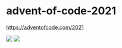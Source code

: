 # advent-of-code-2021
https://adventofcode.com/2021

![](https://img.shields.io/badge/day%20📅-24-blue)
![](https://img.shields.io/badge/stars%20⭐-22-yellow)

